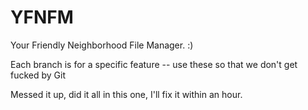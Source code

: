 # YFNFM
Your Friendly Neighborhood File Manager. :)

Each branch is for a specific feature -- use these so that we don't get fucked by Git

Messed it up, did it all in this one, I'll fix it within an hour.
